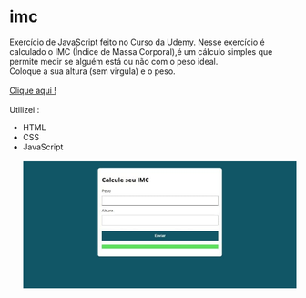# imc

Exercício de JavaScript feito no Curso da Udemy.
Nesse exercício é calculado o IMC (Índice de Massa Corporal),é um cálculo simples que permite medir se alguém está ou não com o peso ideal.<br> 
Coloque a sua altura (sem virgula) e o peso.<br><br>
[Clique aqui !](https://paulagmborges.github.io/imc/) <br><br>
Utilizei :
- HTML
- CSS
- JavaScript
  <br>
  <br>
![imagem](https://github.com/paulagmborges/imc/blob/main/imagens/imagem.jpg)

